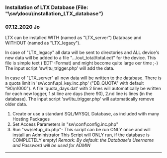 ### Installation of LTX Database (File: "\sw\docu\installation_LTX_database") ###

### 07.12.2020 Jo ###

LTX can be installed WITH (named as "LTX_server") Database and WITHOUT (named as "LTX_legacy").

In case of "LTX_legacy" all data will be sent to directories and ALL device's new data will
be added to a file ".../out_total/total.edt" for the device. 
This file is simple text ('EDT'-Format) and might become quite large oer time ;-)
The input script 'sw\ltu_trigger.php' will add the data.

In case of "LTX_server" all new data will be written to the database. There is a quota limit in 
'sw\conf\api_key.inc.php' ("DB_QUOTA" with default "90\n1000"). A file 'quota_days.dat' with 2 lines
will automatically be written for each new logger, 1.st line are days (here 90), 2.nd line is lines (in the database).
The input script 'sw\ltu_trigger.php' will automatically remove older data.

 1. Create or use a standard SQL/MYSQL Database, as included with many Hosting Packages
 2. Set Access Parameters in "sw\conf\config.inc.php"
 3. Run "sw\setup_db.php"- This script can be run ONLY once and will install an Administrator
    This Script will ONLY run, if the database is COMPLETELY empty! _Remark: By default: the Database's Username and Password will be used for ADMIN_ 
	
***

